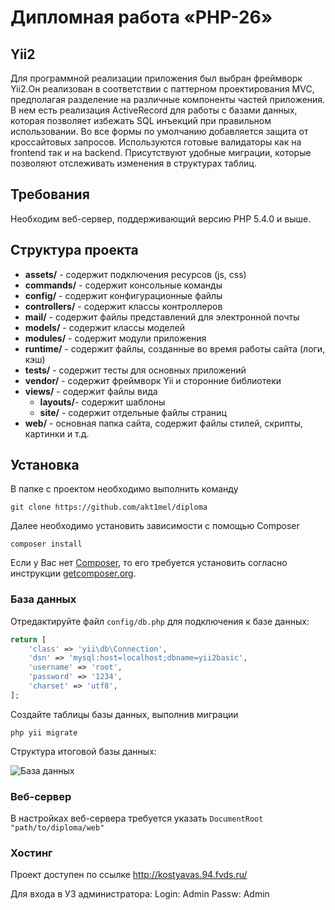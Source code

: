 
# Дипломная работа «PHP-26»

Yii2
--------
Для программной реализации приложения был выбран фреймворк Yii2.Он реализован в соответствии с паттерном проектирования
MVC, предполагая разделение на различные компоненты частей приложения. В нем есть реализация ActiveRecord для работы с базами данных, 
которая позволяет избежать SQL инъекций при правильном использовании. Во все формы по умолчанию добавляется защита от кроссайтовых запросов. Используются готовые валидаторы как на frontend так и на backend. 
Присутствуют удобные миграции, которые позволяют отслеживать изменения в структурах таблиц.

Требования
------------

Необходим веб-сервер, поддерживающий версию PHP 5.4.0 и выше.

Структура проекта
-------------------
- **assets/** - содержит подключения ресурсов (js, css)
- **commands/** - содержит консольные команды
- **config/** - содержит конфигурационные файлы
- **controllers/** - содержит классы контроллеров
- **mail/** - содержит файлы представлений для электронной почты
- **models/** - содержит классы моделей
- **modules/** - содержит модули приложения
- **runtime/** - содержит файлы, созданные во время работы сайта (логи, кэш)
- **tests/** - содержит тесты для основных приложений
- **vendor/** - содержит фреймворк Yii и сторонние библиотеки
- **views/** - содержит файлы вида
  - **layouts/**- содержит шаблоны
  - **site/** - содержит отдельные файлы страниц
- **web/** - основная папка сайта, содержит файлы стилей, скрипты, картинки и т.д.

Установка
------------
В папке с проектом необходимо выполнить команду
~~~
git clone https://github.com/akt1mel/diploma
~~~


Далее необходимо установить зависимости с помощью Composer

~~~
composer install
~~~


Если у Вас нет [Composer](http://getcomposer.org/), то его требуется установить согласно инструкции [getcomposer.org](http://getcomposer.org/doc/00-intro.md#installation-nix).

### База данных

Отредактируйте файл `config/db.php` для подключения к базе данных:

```php
return [
    'class' => 'yii\db\Connection',
    'dsn' => 'mysql:host=localhost;dbname=yii2basic',
    'username' => 'root',
    'password' => '1234',
    'charset' => 'utf8',
];
```

Создайте таблицы базы данных, выполнив миграции 
~~~
php yii migrate
~~~

Структура итоговой базы данных:

![База данных](https://image.ibb.co/iHHWgV/db.jpg)

### Веб-сервер

В настройках веб-сервера требуется указать `DocumentRoot "path/to/diploma/web"`



### Хостинг

Проект доступен по ссылке http://kostyavas.94.fvds.ru/

Для входа в УЗ администратора:
Login: Admin
Passw: Admin


